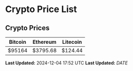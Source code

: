 # Crypto Price List

## Crypto Prices
| Bitcoin | Ethereum | Litecoin |
| ------- | -------- | -------- |
| $95164 | $3795.68 | $124.44 |
**Last Updated:** 2024-12-04 17:52 UTC
**Last Updated:** $DATE$
